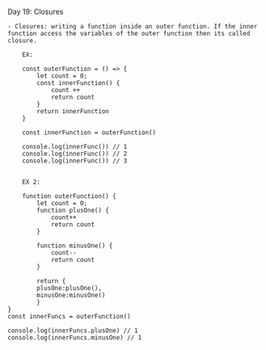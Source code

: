 Day 19: Closures


    - Closures: writing a function inside an outer function. If the inner function access the variables of the outer function then its called closure.

        EX:

        const outerFunction = () => {
            let count = 0;
            const innerFunction() {
                count ++
                return count
            }
            return innerFunction
        }

        const innerFunction = outerFunction()

        console.log(innerFunc()) // 1
        console.log(innerFunc()) // 2
        console.log(innerFunc()) // 3


        EX 2:

        function outerFunction() {
            let count = 0;
            function plusOne() {
                count++
                return count
            }
            
            function minusOne() {
                count--
                return count
            }
            
            return {
            plusOne:plusOne(),
            minusOne:minusOne()
            }
    }
    const innerFuncs = outerFunction()

    console.log(innerFuncs.plusOne) // 1
    console.log(innerFuncs.minusOne) // 1

